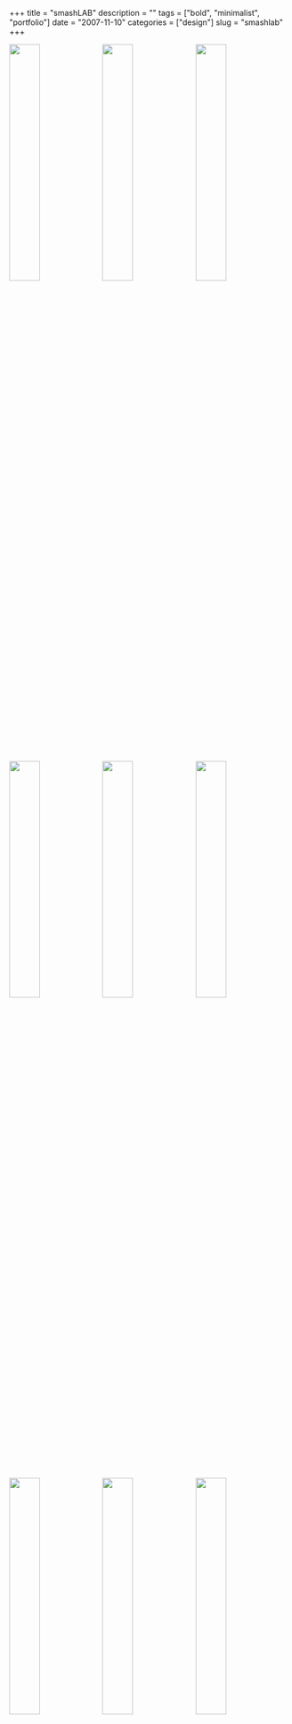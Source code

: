 +++
title = "smashLAB"
description = ""
tags = ["bold", "minimalist", "portfolio"]
date = "2007-11-10"
categories = ["design"]
slug = "smashlab"
+++


<div id="screens-thumbs" class="clearfix mt1-5">
<a href="//media.konigi.com/design/smashlab-1.jpg" class="group" rel="group"><img src="//media.konigi.com/design/smashlab-1.png" alt="" class="thumb" style="width: 33%; max-width: 33%;padding: 0 1px 1px 0" /></a><a href="//media.konigi.com/design/smashlab-2.jpg" class="group" rel="group"><img src="//media.konigi.com/design/smashlab-2.png" alt="" class="thumb" style="width: 33%; max-width: 33%;padding: 0 1px 1px 0" /></a><a href="//media.konigi.com/design/smashlab-3.jpg" class="group" rel="group"><img src="//media.konigi.com/design/smashlab-3.png" alt="" class="thumb" style="width: 33%; max-width: 33%;padding: 0 1px 1px 0" /></a><a href="//media.konigi.com/design/smashlab-4.jpg" class="group" rel="group"><img src="//media.konigi.com/design/smashlab-4.png" alt="" class="thumb" style="width: 33%; max-width: 33%;padding: 0 1px 1px 0" /></a><a href="//media.konigi.com/design/smashlab-5.jpg" class="group" rel="group"><img src="//media.konigi.com/design/smashlab-5.png" alt="" class="thumb" style="width: 33%; max-width: 33%;padding: 0 1px 1px 0" /></a><a href="//media.konigi.com/design/smashlab-6.jpg" class="group" rel="group"><img src="//media.konigi.com/design/smashlab-6.png" alt="" class="thumb" style="width: 33%; max-width: 33%;padding: 0 1px 1px 0" /></a><a href="//media.konigi.com/design/smashlab-7.jpg" class="group" rel="group"><img src="//media.konigi.com/design/smashlab-7.png" alt="" class="thumb" style="width: 33%; max-width: 33%;padding: 0 1px 1px 0" /></a><a href="//media.konigi.com/design/smashlab-8.jpg" class="group" rel="group"><img src="//media.konigi.com/design/smashlab-8.png" alt="" class="thumb" style="width: 33%; max-width: 33%;padding: 0 1px 1px 0" /></a><a href="//media.konigi.com/design/smashlab-9.jpg" class="group" rel="group"><img src="//media.konigi.com/design/smashlab-9.png" alt="" class="thumb" style="width: 33%; max-width: 33%;padding: 0 1px 1px 0" /></a>
</div>   
<p>smashLAB is an interactive services firm that creates meaningful, memorable and easy to manage digital experiences. </p>
<p>Reversed white text on black and large photographic elements ared used to dramatic effect. </p>
<p><a href="http://smashlab.com/">http://smashlab.com</a></p>  
